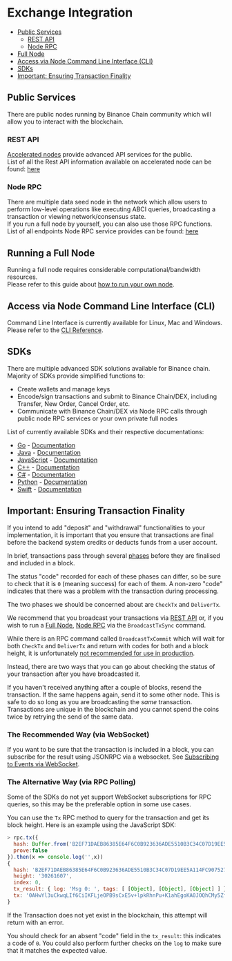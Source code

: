 # Exchange Integration
- [Public Services](#public-services)
    - [REST API](#rest-api)
    - [Node RPC](#node-rpc)
- [Full Node](#full-node)
- [Access via Node Command Line Interface (CLI)](#access-via-node-command-line-interface-cli)
- [SDKs](#sdks)
- [Important: Ensuring Transaction Finality](#important-ensuring-transaction-finality)

## Public Services
There are public nodes running by Binance Chain community which will allow you to interact with the blockchain.

### REST API
[Accelerated nodes](https://docs.binance.org/faq.html#what-is-the-accelerated-node) provide advanced API services for the public.<br/>
List of all the Rest API information available on accelerated node can be found: [here](api-reference/dex-api/paths.md)

### Node RPC
There are multiple data seed node in the network which allow users to  perform low-level operations like executing ABCI queries, broadcasting a transaction or viewing network/consensus state.<br/>
If you run a full node by yourself, you can also use those RPC functions.<br/>
List of all endpoints Node RPC service provides can be found: [here](api-reference/node-rpc.md)

## Running a Full Node
Running a full node requires considerable computational/bandwidth resources.<br/>
Please refer to this guide about [how to run your own node](fullnode.md).

## Access via Node Command Line Interface (CLI)
Command Line Interface is currently available for Linux, Mac and Windows.<br/>
Please refer to the [CLI Reference](api-reference/cli.md).

## SDKs
There are multiple advanced SDK solutions available for Binance chain.<br/>
Majority of SDKs provide simplified functions to:

- Create wallets and manage keys
- Encode/sign transactions and submit to Binance Chain/DEX, including Transfer, New Order, Cancel Order, etc.
- Communicate with Binance Chain/DEX via Node RPC calls through public node RPC services or your own private full nodes

List of currently available SDKs and their respective documentations:

- [Go](https://github.com/binance-chain/go-sdk) - [Documentation](https://github.com/binance-chain/go-sdk/wiki)
- [Java](https://github.com/binance-chain/java-sdk) - [Documentation](https://github.com/binance-chain/java-sdk/wiki)
- [JavaScript](https://github.com/binance-chain/javascript-sdk) - [Documentation](https://github.com/binance-chain/javascript-sdk/wiki)
- [C++](https://github.com/binance-chain/cplusplus-sdk) - [Documentation](https://github.com/binance-chain/cplusplus-sdk/wiki)
- [C#](https://github.com/binance-chain/csharp-sdk) - [Documentation](https://github.com/binance-chain/csharp-sdk)
- [Python](https://github.com/binance-chain/python-sdk) - [Documentation](https://python-binance-chain.readthedocs.io/en/latest/binance-chain.html#module-binance_chain)
- [Swift](https://github.com/binance-chain/swift-sdk) - [Documentation](https://github.com/binance-chain/swift-sdk/blob/master/README.md)

## Important: Ensuring Transaction Finality

If you intend to add "deposit" and "withdrawal" functionalities to your implementation, it is important that you ensure that transactions are final before the backend system credits or deducts funds from a user account.

In brief, transactions pass through several [phases](https://tendermint.com/docs/spec/abci/abci.html#overview) before they are finalised and included in a block.

The status "code" recorded for each of these phases can differ, so be sure to check that it is `0` (meaning success) for each of them. A non-zero "code" indicates that there was a problem with the transaction during processing.

The two phases we should be concerned about are `CheckTx` and `DeliverTx`.

We recommend that you broadcast your transactions via [REST API](#rest-api) or, if you wish to run a [Full Node](#full-node), [Node RPC](#node-rpc) via the `BroadcastTxSync` command.

While there is an RPC command called `BroadcastTxCommit` which will wait for both `CheckTx` and `DeliverTx` and return with codes for both and a block height, it is unfortunately [not recommended for use in production](https://github.com/tendermint/tendermint/blob/e3a97b09814bf9289e8c10420af38ce369160752/rpc/core/mempool.go#L154).

Instead, there are two ways that you can go about checking the status of your transaction after you have broadcasted it.

If you haven't received anything after a couple of blocks, resend the transaction. If the same happens again, send it to some other node. This is safe to do so long as you are broadcasting the *same* transaction. Transactions are unique in the blockchain and you cannot spend the coins twice by retrying the send of the same data.

### The Recommended Way (via WebSocket)

If you want to be sure that the transaction is included in a block, you can subscribe for the result using JSONRPC via a websocket. See [Subscribing to Events via WebSocket](https://tendermint.com/docs/app-dev/subscribing-to-events-via-websocket.html).

### The Alternative Way (via RPC Polling)

Some of the SDKs do not yet support WebSocket subscriptions for RPC queries, so this may be the preferable option in some use cases.

You can use the `Tx` RPC method to query for the transaction and get its block height. Here is an example using the JavaScript SDK:

```js
> rpc.tx({
  hash: Buffer.from('B2EF71DAEB86385E64F6C0B923636ADE5510B3C34C07D19EE5A114FC9075273D', 'hex'),
  prove:false
}).then(x => console.log('',x))
{
  hash: 'B2EF71DAEB86385E64F6C0B923636ADE5510B3C34C07D19EE5A114FC9075273D',
  height: '30261607',
  index: 0,
  tx_result: { log: 'Msg 0: ', tags: [ [Object], [Object], [Object] ] },
  tx: '0AHwYl3uCkwqLIf6CiIKFLjeOPB9sCxE5v+lpkRhnPu+K1ahEgoKA0JOQhCMy5ZfEiIKFI6nDX0uqKFLorM9GNXfvW+uCm6oEgoKA0JOQhCMy5ZfEnEKJuta6YchA6Xy63LJBSKNsW1nkGMbPyvWl7VDeD/lVByJrtnB3v1kEkA243QKSCn5GxFSTFbh6EA8ZuqdO+0UTR8+Vq7CDikOzCIpuRo95Ww7zak0qXRmL3/shGkwHcvB4l9ofF61mSQgGKfQCSDDARoJMTAxNzg5MTEz'
}
```

If the Transaction does not yet exist in the blockchain, this attempt will return with an error.

You should check for an absent "code" field in the `tx_result`: this indicates a code of `0`. You could also perform further checks on the `log` to make sure that it matches the expected value.
